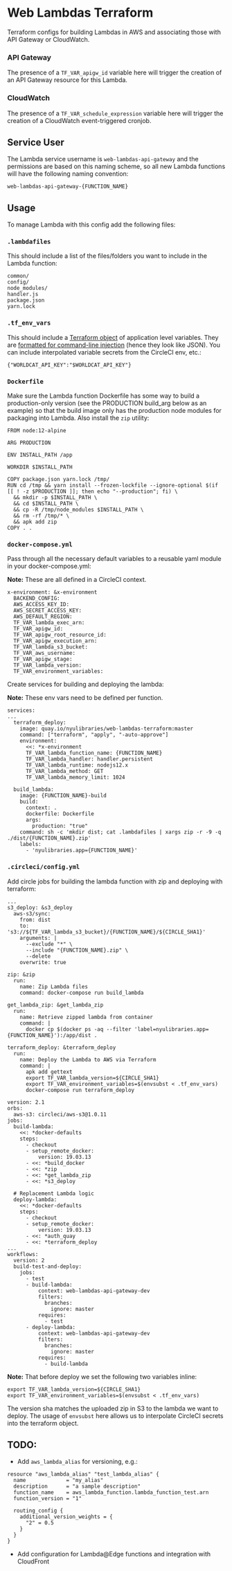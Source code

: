 # Web Lambdas Terraform

Terraform configs for building Lambdas in AWS and associating those with API Gateway or CloudWatch.

### API Gateway

The presence of a `TF_VAR_apigw_id` variable here will trigger the creation of an API Gateway resource for this Lambda.

### CloudWatch

The presence of a `TF_VAR_schedule_expression` variable here will trigger the creation of a CloudWatch event-triggered cronjob.

## Service User

The Lambda service username is `web-lambdas-api-gateway` and the permissions are based on this naming scheme, so all new Lambda functions will have the following naming convention:

```
web-lambdas-api-gateway-{FUNCTION_NAME}
```

## Usage

To manage Lambda with this config add the following files:

### `.lambdafiles`

This should include a list of the files/folders you want to include in the Lambda function:
```
common/
config/
node_modules/
handler.js
package.json
yarn.lock
```

### `.tf_env_vars`

This should include a [Terraform object](https://www.terraform.io/docs/configuration/types.html#object-) of application level variables. They are [formatted for command-line injection](https://www.terraform.io/docs/commands/environment-variables.html#tf_var_name) (hence they look like JSON). You can include interpolated variable secrets from the CircleCI env, etc.:
```
{"WORLDCAT_API_KEY":"$WORLDCAT_API_KEY"}
```

### `Dockerfile`

Make sure the Lambda function Dockerfile has some way to build a production-only version (see the PRODUCTION build_arg below as an example) so that the build image only has the production node modules for packaging into Lambda. Also install the `zip` utility:

```
FROM node:12-alpine

ARG PRODUCTION

ENV INSTALL_PATH /app

WORKDIR $INSTALL_PATH

COPY package.json yarn.lock /tmp/
RUN cd /tmp && yarn install --frozen-lockfile --ignore-optional $(if [[ ! -z $PRODUCTION ]]; then echo "--production"; fi) \
  && mkdir -p $INSTALL_PATH \
  && cd $INSTALL_PATH \
  && cp -R /tmp/node_modules $INSTALL_PATH \
  && rm -rf /tmp/* \
  && apk add zip
COPY . .
```

### `docker-compose.yml`

Pass through all the necessary default variables to a reusable yaml module in your docker-compose.yml:

**Note:** These are all defined in a CircleCI context.

```
x-environment: &x-environment
  BACKEND_CONFIG: 
  AWS_ACCESS_KEY_ID: 
  AWS_SECRET_ACCESS_KEY: 
  AWS_DEFAULT_REGION: 
  TF_VAR_lambda_exec_arn: 
  TF_VAR_apigw_id: 
  TF_VAR_apigw_root_resource_id: 
  TF_VAR_apigw_execution_arn: 
  TF_VAR_lambda_s3_bucket: 
  TF_VAR_aws_username: 
  TF_VAR_apigw_stage:
  TF_VAR_lambda_version:
  TF_VAR_environment_variables:
```

Create services for building and deploying the lambda:

**Note:** These env vars need to be defined per function.

```
services:
...
  terraform_deploy:
    image: quay.io/nyulibraries/web-lambdas-terraform:master
    command: ["terraform", "apply", "-auto-approve"]
    environment:
      <<: *x-environment
      TF_VAR_lambda_function_name: {FUNCTION_NAME}
      TF_VAR_lambda_handler: handler.persistent
      TF_VAR_lambda_runtime: nodejs12.x
      TF_VAR_lambda_method: GET
      TF_VAR_lambda_memory_limit: 1024

  build_lambda:
    image: {FUNCTION_NAME}-build
    build: 
      context: .
      dockerfile: Dockerfile
      args:
        production: "true"
    command: sh -c 'mkdir dist; cat .lambdafiles | xargs zip -r -9 -q ./dist/{FUNCTION_NAME}.zip'
    labels:
      - 'nyulibraries.app={FUNCTION_NAME}'
  ```

### `.circleci/config.yml`

Add circle jobs for building the lambda function with zip and deploying with terraform:

```
...
s3_deploy: &s3_deploy
  aws-s3/sync:
    from: dist
    to: 's3://${TF_VAR_lambda_s3_bucket}/{FUNCTION_NAME}/${CIRCLE_SHA1}'
    arguments: |
      --exclude "*" \
      --include "{FUNCTION_NAME}.zip" \
      --delete
    overwrite: true

zip: &zip
  run:
    name: Zip Lambda files
    command: docker-compose run build_lambda

get_lambda_zip: &get_lambda_zip
  run:
    name: Retrieve zipped lambda from container
    command: |
      docker cp $(docker ps -aq --filter 'label=nyulibraries.app={FUNCTION_NAME}'):/app/dist .

terraform_deploy: &terraform_deploy
  run:
    name: Deploy the Lambda to AWS via Terraform
    command: |
      apk add gettext
      export TF_VAR_lambda_version=${CIRCLE_SHA1}
      export TF_VAR_environment_variables=$(envsubst < .tf_env_vars)
      docker-compose run terraform_deploy

version: 2.1
orbs:
  aws-s3: circleci/aws-s3@1.0.11
jobs:
  build-lambda:
    <<: *docker-defaults
    steps:
      - checkout
      - setup_remote_docker:
          version: 19.03.13
      - <<: *build_docker
      - <<: *zip
      - <<: *get_lambda_zip
      - <<: *s3_deploy
  
  # Replacement Lambda logic
  deploy-lambda:
    <<: *docker-defaults
    steps:
      - checkout
      - setup_remote_docker:
          version: 19.03.13
      - <<: *auth_quay
      - <<: *terraform_deploy
...
workflows:
  version: 2
  build-test-and-deploy:
    jobs:
      - test
      - build-lambda:
          context: web-lambdas-api-gateway-dev
          filters:
            branches:
              ignore: master
          requires:
            - test
      - deploy-lambda:
          context: web-lambdas-api-gateway-dev
          filters:
            branches:
              ignore: master
          requires:
            - build-lambda
```

**Note:** That before deploy we set the following two variables inline:

```
export TF_VAR_lambda_version=${CIRCLE_SHA1}
export TF_VAR_environment_variables=$(envsubst < .tf_env_vars)
```

The version sha matches the uploaded zip in S3 to the lambda we want to deploy. The usage of `envsubst` here allows us to interpolate CircleCI secrets into the terraform object.

## TODO:

- Add `aws_lambda_alias` for versioning, e.g.:

```
resource "aws_lambda_alias" "test_lambda_alias" {
  name             = "my_alias"
  description      = "a sample description"
  function_name    = aws_lambda_function.lambda_function_test.arn
  function_version = "1"

  routing_config {
    additional_version_weights = {
      "2" = 0.5
    }
  }
}
```

- Add configuration for Lambda@Edge functions and integration with CloudFront